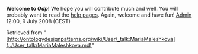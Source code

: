 __Welcome to _Odp_!__ We hope you will contribute much and well. 
You will probably want to read the [help pages](http://ontologydesignpatterns.org/wiki/Help:Contents "Help:Contents"). Again, welcome and have fun! [Admin](http://ontologydesignpatterns.org/wiki/index.php?title=User:Admin&action=edit&redlink=1 "User:Admin (not yet written)") 12:00, 9 July 2008 (CEST)





Retrieved from "[http://ontologydesignpatterns.org/wiki/User\_talk:MariaMaleshkova](../User_talk/MariaMaleshkova.md)"